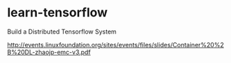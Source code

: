 # learn-tensorflow
Build a Distributed Tensorflow System

http://events.linuxfoundation.org/sites/events/files/slides/Container%20%2B%20DL-zhaojp-emc-v3.pdf
